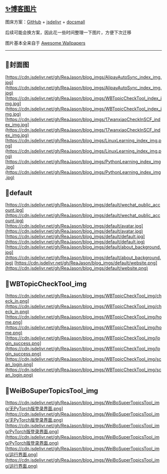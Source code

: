 ## [✨博客图片](https://reajason.top/) 

图床方案：[GitHub](https://github.com/) + [jsdelivr](https://www.jsdelivr.com/) + [docsmall](https://docsmall.com/)

后续可能会换方案，因此花一些时间整理一下图片，方便下次迁移

图片基本全来自于 [Awesome Wallpapers](https://wallhaven.cc/)

-----
## 🌈封面图

[https://cdn.jsdelivr.net/gh/ReaJason/blog_imgs/AlipayAutoSync_index_img.jpg](https://cdn.jsdelivr.net/gh/ReaJason/blog_imgs/AlipayAutoSync_index_img.jpg)
[https://cdn.jsdelivr.net/gh/ReaJason/blog_imgs/WBTopicCheckTool_index_img.jpg](https://cdn.jsdelivr.net/gh/ReaJason/blog_imgs/WBTopicCheckTool_index_img.jpg)
[https://cdn.jsdelivr.net/gh/ReaJason/blog_imgs/17wanxiaoCheckInSCF_index_img.jpg](https://cdn.jsdelivr.net/gh/ReaJason/blog_imgs/17wanxiaoCheckInSCF_index_img.jpg)
[https://cdn.jsdelivr.net/gh/ReaJason/blog_imgs/LinuxLearning_index_img.png](https://cdn.jsdelivr.net/gh/ReaJason/blog_imgs/LinuxLearning_index_img.png)
[https://cdn.jsdelivr.net/gh/ReaJason/blog_imgs/PythonLearning_index_img.jpg](https://cdn.jsdelivr.net/gh/ReaJason/blog_imgs/PythonLearning_index_img.jpg)
## 🐣default
[https://cdn.jsdelivr.net/gh/ReaJason/blog_imgs/default/wechat_public_account.jpg](https://cdn.jsdelivr.net/gh/ReaJason/blog_imgs/default/wechat_public_account.jpg)
[https://cdn.jsdelivr.net/gh/ReaJason/blog_imgs/default/avatar.jpg](https://cdn.jsdelivr.net/gh/ReaJason/blog_imgs/default/avatar.jpg)
[https://cdn.jsdelivr.net/gh/ReaJason/blog_imgs/default/default.jpg](https://cdn.jsdelivr.net/gh/ReaJason/blog_imgs/default/default.jpg)
[https://cdn.jsdelivr.net/gh/ReaJason/blog_imgs/default/about_background.jpg](https://cdn.jsdelivr.net/gh/ReaJason/blog_imgs/default/about_background.jpg)
[https://cdn.jsdelivr.net/gh/ReaJason/blog_imgs/default/website.png](https://cdn.jsdelivr.net/gh/ReaJason/blog_imgs/default/website.png)
## 🐋WBTopicCheckTool_img
[https://cdn.jsdelivr.net/gh/ReaJason/blog_imgs/WBTopicCheckTool_img/check_in.png](https://cdn.jsdelivr.net/gh/ReaJason/blog_imgs/WBTopicCheckTool_img/check_in.png)
[https://cdn.jsdelivr.net/gh/ReaJason/blog_imgs/WBTopicCheckTool_img/home.png](https://cdn.jsdelivr.net/gh/ReaJason/blog_imgs/WBTopicCheckTool_img/home.png)
[https://cdn.jsdelivr.net/gh/ReaJason/blog_imgs/WBTopicCheckTool_img/login_success.png](https://cdn.jsdelivr.net/gh/ReaJason/blog_imgs/WBTopicCheckTool_img/login_success.png)
[https://cdn.jsdelivr.net/gh/ReaJason/blog_imgs/WBTopicCheckTool_img/scan_login.png](https://cdn.jsdelivr.net/gh/ReaJason/blog_imgs/WBTopicCheckTool_img/scan_login.png)
## 🔰WeiBoSuperTopicsTool_img
[https://cdn.jsdelivr.net/gh/ReaJason/blog_imgs/WeiBoSuperTopicsTool_img/无PyTorch版登录界面.png](https://cdn.jsdelivr.net/gh/ReaJason/blog_imgs/WeiBoSuperTopicsTool_img/无PyTorch版登录界面.png)
[https://cdn.jsdelivr.net/gh/ReaJason/blog_imgs/WeiBoSuperTopicsTool_img/PyTorch版登录界面.png](https://cdn.jsdelivr.net/gh/ReaJason/blog_imgs/WeiBoSuperTopicsTool_img/PyTorch版登录界面.png)
[https://cdn.jsdelivr.net/gh/ReaJason/blog_imgs/WeiBoSuperTopicsTool_img/运行界面.png](https://cdn.jsdelivr.net/gh/ReaJason/blog_imgs/WeiBoSuperTopicsTool_img/运行界面.png)